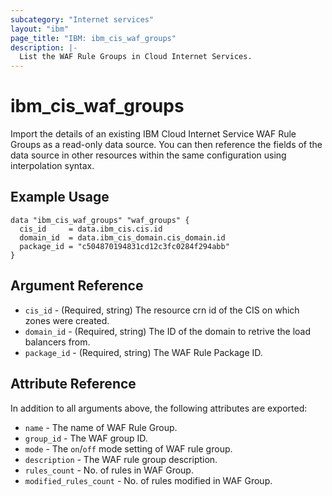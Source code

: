 ```yaml
---
subcategory: "Internet services"
layout: "ibm"
page_title: "IBM: ibm_cis_waf_groups"
description: |-
  List the WAF Rule Groups in Cloud Internet Services.
---
```


# ibm_cis_waf_groups

Import the details of an existing IBM Cloud Internet Service WAF Rule Groups as a read-only data source. You can then reference the fields of the data source in other resources within the same configuration using interpolation syntax.

## Example Usage

```hcl
data "ibm_cis_waf_groups" "waf_groups" {
  cis_id     = data.ibm_cis.cis.id
  domain_id  = data.ibm_cis_domain.cis_domain.id
  package_id = "c504870194831cd12c3fc0284f294abb"
}
```

## Argument Reference

- `cis_id` - (Required, string) The resource crn id of the CIS on which zones were created.
- `domain_id` - (Required, string) The ID of the domain to retrive the load balancers from.
- `package_id` - (Required, string) The WAF Rule Package ID.

## Attribute Reference

In addition to all arguments above, the following attributes are exported:

- `name` - The name of WAF Rule Group.
- `group_id` - The WAF group ID.
- `mode` - The `on`/`off` mode setting of WAF rule group.
- `description` - The WAF rule group description.
- `rules_count` - No. of rules in WAF Group.
- `modified_rules_count` - No. of rules modified in WAF Group.
